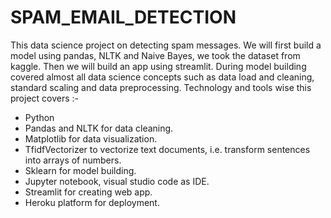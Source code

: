# SPAM_EMAIL_DETECTION

This data science project on detecting spam messages. We will first build a model using pandas, NLTK and Naive Bayes, we took the dataset from kaggle. Then we will build an app using streamlit. During model building covered almost all data science concepts such as data load and cleaning, standard scaling and data preprocessing. Technology and tools wise this project covers :-

- Python
- Pandas and NLTK for data cleaning.
- Matplotlib for data visualization.
- TfidfVectorizer to vectorize text documents, i.e. transform sentences into arrays of numbers.
- Sklearn for model building.
- Jupyter notebook, visual studio code as IDE.
- Streamlit for creating web app.
- Heroku platform for deployment. 